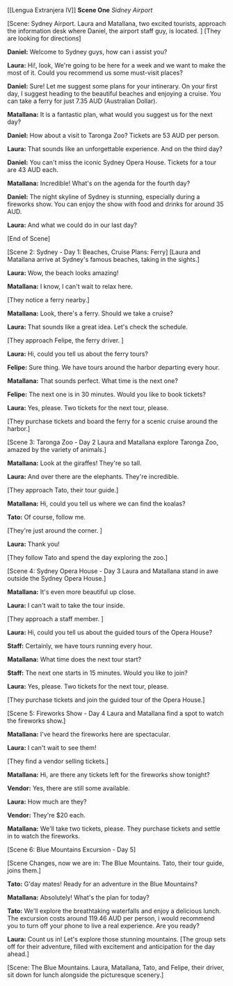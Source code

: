 [[Lengua Extranjera IV]]
**Scene One**
*Sidney Airport*

[Scene: Sydney Airport. Laura and Matallana, two excited tourists, approach the information desk where Daniel, the airport staff guy, is located.
]
[They are looking for directions]

**Daniel:** Welcome to Sydney guys, how can i assist you?

**Laura:** Hi!, look, We're going to be here for a week and we want to make the most of it. Could you recommend us some must-visit places?

**Daniel:** Sure! Let me suggest some plans for your intinerary. On your first day, I suggest heading to the beautiful beaches and enjoying a cruise. You can take a ferry for just 7.35 AUD (Australian Dollar).

**Matallana:** It is a fantastic plan, what would you suggest us for the next day?

**Daniel:** How about a visit to Taronga Zoo? Tickets are 53 AUD per person.

**Laura:** That sounds like an unforgettable experience. And on the third day? 

**Daniel:** You can't miss the iconic Sydney Opera House. Tickets for a tour are 43 AUD each. 

**Matallana:** Incredible! What's on the agenda for the fourth day? 

**Daniel:** The night skyline of Sydney is stunning, especially during a fireworks show. You can enjoy the show with food and drinks for around 35 AUD.

**Laura:** And what we could do in our last day?

[End of Scene]

[Scene 2: Sydney - Day 1: Beaches, Cruise Plans: Ferry]
[Laura and Matallana arrive at Sydney's famous beaches, taking in the sights.]

**Laura:** Wow, the beach looks amazing! 

**Matallana:** I know, I can't wait to relax here. 

[They notice a ferry nearby.] 

**Matallana:** Look, there's a ferry. Should we take a cruise? 

**Laura:** That sounds like a great idea. Let's check the schedule. 


[They approach Felipe, the ferry driver. ]

**Laura:** Hi, could you tell us about the ferry tours? 

**Felipe:** Sure thing. We have tours around the harbor departing every hour. 

**Matallana:** That sounds perfect. What time is the next one? 

**Felipe:** The next one is in 30 minutes. Would you like to book tickets? 

**Laura:** Yes, please. Two tickets for the next tour, please. 

[They purchase tickets and board the ferry for a scenic cruise around the harbor.]


[Scene 3: Taronga Zoo - Day 2 Laura and Matallana explore Taronga Zoo, amazed by the variety of animals.] 

**Matallana:** Look at the giraffes! They're so tall. 

**Laura:** And over there are the elephants. They're incredible. 

[They approach Tato, their tour guide.] 

**Matallana:** Hi, could you tell us where we can find the koalas? 

**Tato:** Of course, follow me. 

[They're just around the corner. ]

**Laura:** Thank you!

[They follow Tato and spend the day exploring the zoo.] 
 
 [Scene 4: Sydney Opera House - Day 3 Laura and Matallana stand in awe outside the Sydney Opera House.] 
 
 **Matallana:** It's even more beautiful up close. 
 
 **Laura:** I can't wait to take the tour inside. 
 
 [They approach a staff member. ]
 
 **Laura:** Hi, could you tell us about the guided tours of the Opera House? 
 
 **Staff:** Certainly, we have tours running every hour. 
 
 **Matallana:** What time does the next tour start? 
 
 **Staff:** The next one starts in 15 minutes. Would you like to join? 
 
 **Laura:** Yes, please. Two tickets for the next tour, please. 
 
 [They purchase tickets and join the guided tour of the Opera House.] 
 
 [Scene 5: Fireworks Show - Day 4 Laura and Matallana find a spot to watch the fireworks show.]
 
 **Matallana:** I've heard the fireworks here are spectacular. 
 
 **Laura:** I can't wait to see them! 
 
 [They find a vendor selling tickets.] 
 
 **Matallana:** Hi, are there any tickets left for the fireworks show tonight? 
 
 **Vendor:** Yes, there are still some available. 
 
 **Laura:** How much are they? 
 
 **Vendor:** They're $20 each. 
 
 **Matallana:** We'll take two tickets, please. They purchase tickets and settle in to watch the fireworks.

[Scene 6: Blue Mountains Excursion - Day 5]

[Scene Changes, now we are in: The Blue Mountains. Tato, their tour guide, joins them.]

**Tato:** G'day mates! Ready for an adventure in the Blue Mountains? 

**Matallana:** Absolutely! What's the plan for today? 

**Tato:** We'll explore the breathtaking waterfalls and enjoy a delicious lunch. The excursion costs around 119.46 AUD per person, i would recommend you to turn off your phone to live a real experience. Are you ready?

**Laura:** Count us in! Let's explore those stunning mountains. [The group sets off for their adventure, filled with excitement and anticipation for the day ahead.]


[Scene: The Blue Mountains. Laura, Matallana, Tato, and Felipe, their driver, sit down for lunch alongside the picturesque scenery.]